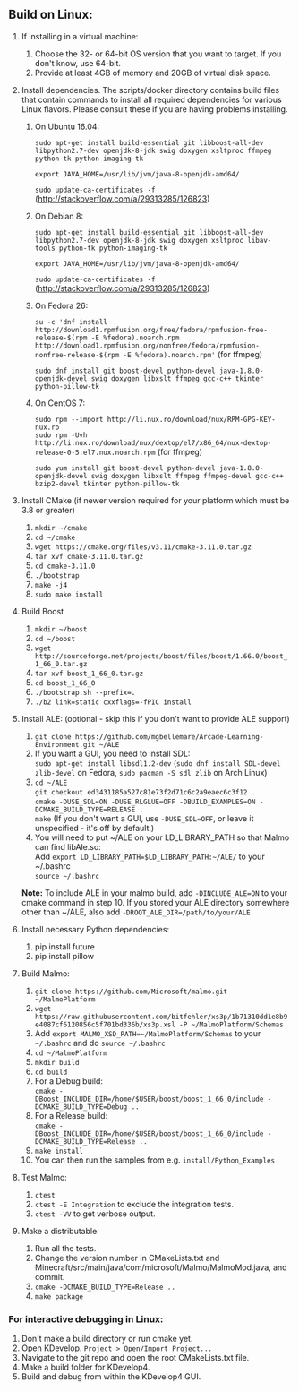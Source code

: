 ## Build on Linux: ##

1. If installing in a virtual machine:
    1. Choose the 32- or 64-bit OS version that you want to target. If you don't know, use 64-bit.
    2. Provide at least 4GB of memory and 20GB of virtual disk space.

2. Install dependencies. The scripts/docker directory contains build files that contain commands to install all required dependencies for various Linux flavors. Please consult these if you are having problems installing.

    1. On Ubuntu 16.04:  
    
         `sudo apt-get install build-essential git libboost-all-dev libpython2.7-dev openjdk-8-jdk swig doxygen xsltproc ffmpeg python-tk python-imaging-tk`  
         
         `export JAVA_HOME=/usr/lib/jvm/java-8-openjdk-amd64/`
         
         `sudo update-ca-certificates -f` (http://stackoverflow.com/a/29313285/126823)
         
    3. On Debian 8:  
    
         `sudo apt-get install build-essential git libboost-all-dev libpython2.7-dev openjdk-8-jdk swig doxygen xsltproc libav-tools python-tk python-imaging-tk`  
         
         `export JAVA_HOME=/usr/lib/jvm/java-8-openjdk-amd64/`  
         
         `sudo update-ca-certificates -f` (http://stackoverflow.com/a/29313285/126823)
         
    5. On Fedora 26:  

        `su -c 'dnf install http://download1.rpmfusion.org/free/fedora/rpmfusion-free-release-$(rpm -E %fedora).noarch.rpm http://download1.rpmfusion.org/nonfree/fedora/rpmfusion-nonfree-release-$(rpm -E %fedora).noarch.rpm'` (for ffmpeg)  

        `sudo dnf install git boost-devel python-devel java-1.8.0-openjdk-devel swig doxygen libxslt ffmpeg gcc-c++ tkinter python-pillow-tk`
    
    6. On CentOS 7:

        `sudo rpm --import http://li.nux.ro/download/nux/RPM-GPG-KEY-nux.ro`  
        `sudo rpm -Uvh http://li.nux.ro/download/nux/dextop/el7/x86_64/nux-dextop-release-0-5.el7.nux.noarch.rpm` (for ffmpeg)
        
        `sudo yum install git boost-devel python-devel java-1.8.0-openjdk-devel swig doxygen libxslt ffmpeg ffmpeg-devel gcc-c++ bzip2-devel tkinter python-pillow-tk`

   
3. Install CMake (if newer version required for your platform which must be 3.8 or greater)
   1. `mkdir ~/cmake`
   2. `cd ~/cmake`
   3. `wget https://cmake.org/files/v3.11/cmake-3.11.0.tar.gz`
   4. `tar xvf cmake-3.11.0.tar.gz`
   5. `cd cmake-3.11.0`
   6. `./bootstrap`
   7. `make -j4`
   8. `sudo make install`
 
4. Build Boost
    1. `mkdir ~/boost`
    2. `cd ~/boost`
    3. `wget http://sourceforge.net/projects/boost/files/boost/1.66.0/boost_1_66_0.tar.gz`
    4. `tar xvf boost_1_66_0.tar.gz`
    5. `cd boost_1_66_0`
    6. `./bootstrap.sh --prefix=.`
    7. `./b2 link=static cxxflags=-fPIC install`

5. Install ALE: (optional - skip this if you don't want to provide ALE support)
    1. `git clone https://github.com/mgbellemare/Arcade-Learning-Environment.git ~/ALE`
    2. If you want a GUI, you need to install SDL:  
       `sudo apt-get install libsdl1.2-dev` (`sudo dnf install SDL-devel zlib-devel` on Fedora, `sudo pacman -S sdl zlib` on Arch Linux)
    3. `cd ~/ALE`  
       `git checkout ed3431185a527c81e73f2d71c6c2a9eaec6c3f12 .`  
       `cmake -DUSE_SDL=ON -DUSE_RLGLUE=OFF -DBUILD_EXAMPLES=ON -DCMAKE_BUILD_TYPE=RELEASE .`  
       `make`
       (If you don't want a GUI, use `-DUSE_SDL=OFF`, or leave it unspecified - it's off by default.)
    4. You will need to put ~/ALE on your LD_LIBRARY_PATH so that Malmo can find libAle.so:  
       Add `export LD_LIBRARY_PATH=$LD_LIBRARY_PATH:~/ALE/` to your ~/.bashrc  
      `source ~/.bashrc`
       
    **Note:** To include ALE in your malmo build, add `-DINCLUDE_ALE=ON` to your cmake command in step 10. If you stored your ALE directory somewhere other than ~/ALE, also add `-DROOT_ALE_DIR=/path/to/your/ALE`
       
6. Install necessary Python dependencies:
    1. pip install future
    2. pip install pillow

7. Build Malmo:
    1. `git clone https://github.com/Microsoft/malmo.git ~/MalmoPlatform`
    2. `wget https://raw.githubusercontent.com/bitfehler/xs3p/1b71310dd1e8b9e4087cf6120856c5f701bd336b/xs3p.xsl -P ~/MalmoPlatform/Schemas`
    3. Add `export MALMO_XSD_PATH=~/MalmoPlatform/Schemas` to your `~/.bashrc` and do `source ~/.bashrc`
    4. `cd ~/MalmoPlatform`
    5. `mkdir build`
    6. `cd build`
    7. For a Debug build:  
       `cmake -DBoost_INCLUDE_DIR=/home/$USER/boost/boost_1_66_0/include -DCMAKE_BUILD_TYPE=Debug ..`
    8. For a Release build:  
       `cmake -DBoost_INCLUDE_DIR=/home/$USER/boost/boost_1_66_0/include -DCMAKE_BUILD_TYPE=Release ..`  
    9. `make install`
    10. You can then run the samples from e.g. `install/Python_Examples`

8. Test Malmo:
    1. `ctest`
    2. `ctest -E Integration` to exclude the integration tests.
    3. `ctest -VV` to get verbose output.

9. Make a distributable:
    1. Run all the tests.
    2. Change the version number in CMakeLists.txt and Minecraft/src/main/java/com/microsoft/Malmo/MalmoMod.java, and commit.
    3. `cmake -DCMAKE_BUILD_TYPE=Release ..`
    4. `make package`

### For interactive debugging in Linux: ###

1. Don't make a build directory or run cmake yet.
2. Open KDevelop. `Project > Open/Import Project...`
3. Navigate to the git repo and open the root CMakeLists.txt file.
4. Make a build folder for KDevelop4.
5. Build and debug from within the KDevelop4 GUI.

